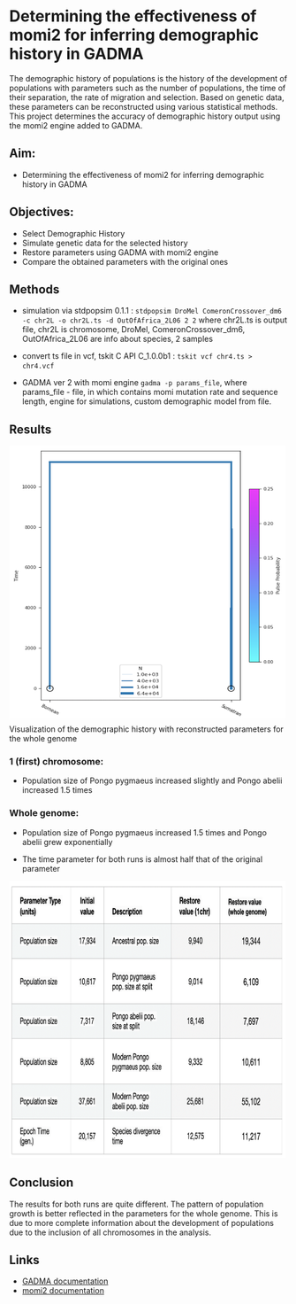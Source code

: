 # Determining the effectiveness of momi2 for inferring demographic history in GADMA

The demographic history of populations is the history of the development of populations with parameters such as the number of populations, the time of their separation, the rate of migration and selection. Based on genetic data, these parameters can be reconstructed using various statistical methods.
This project determines the accuracy of demographic history output using the momi2 engine added to GADMA.


## Aim:
- Determining the effectiveness of momi2 for inferring demographic history in GADMA

## Objectives:
- Select Demographic History
- Simulate genetic data for the selected history
- Restore parameters using GADMA with momi2 engine
- Compare the obtained parameters with the original ones

## Methods
- simulation via stdpopsim 0.1.1 : `stdpopsim DroMel ComeronCrossover_dm6 -c chr2L -o chr2L.ts -d OutOfAfrica_2L06 2 2` where chr2L.ts is output file, chr2L is chromosome,  DroMel, ComeronCrossover_dm6, OutOfAfrica_2L06 are info about species,  2 samples

- convert ts file in vcf, tskit C API C_1.0.0b1  : `tskit vcf chr4.ts > chr4.vcf` 

- GADMA ver 2 with momi engine `gadma -p params_file`, where params_file - file, in which contains momi mutation rate and sequence length, engine for simulations, custom demographic model from file.


## Results

<img src="unnamed.png" width="500" height ="500" />
Visualization of the demographic history with reconstructed parameters for the whole genome

### 1 (first) chromosome:

- Population size of Pongo pygmaeus increased slightly and Pongo abelii increased 1.5 times

### Whole genome:

- Population size of Pongo pygmaeus increased 1.5 times and Pongo abelii grew exponentially

- The time parameter for both runs is almost half that of the original parameter

<img src="table.png" width="500" height ="500" />

## Сonclusion

The results for both runs are quite different. The pattern of population growth is better reflected in the parameters for the whole genome. This is due to more complete information about the development of populations due to the inclusion of all chromosomes in the analysis.

## Links
- [GADMA documentation](https://gadma.readthedocs.io/en/latest/)
- [momi2 documentation](https://momi2.readthedocs.io/en/latest/)
